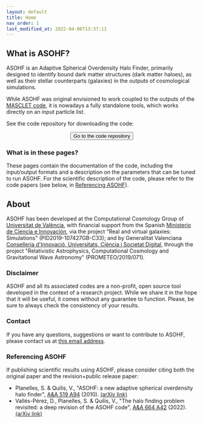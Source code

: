 ```yaml
---
layout: default
title: Home
nav_order: 1
last_modified_at: 2022-04-06T13:37:11
---
```


## What is ASOHF?

ASOHF is an Adaptive Spherical Overdensity Halo Finder, primarily designed to identify bound dark matter structures (dark matter haloes), as well as their stellar counterparts (galaxies) in the outputs of cosmological simulations.

While ASOHF was original envisioned to work coupled to the outputs of the [MASCLET code](https://academic.oup.com/mnras/article/352/4/1426/1077772), it is nowadays a fully standalone tools, which works directly on an input particle list.

See the code repository for downloading the code:

<center><button type="button" name="button" class="btn" onclick="location.href='https://github.com/dvallesp/ASOHF';">Go to the code repository</button></center>

### What is in these pages?

These pages contain the documentation of the code, including the input/output formats and a description on the parameters that can be tuned to run ASOHF. For the scientific description of the code, please refer to the code papers (see below, in [Referencing ASOHF](#referencing-asohf)).

## About

ASOHF has been developed at the Computational Cosmology Group of [Universitat de València](https://www.uv.es), with financial support from the Spanish [Ministerio de Ciencia e Innovación](https://www.ciencia.gob.es/), via the project "Real and virtual galaxies: Simulations" (PID2019-107427GB-C33); and by Generalitat Valenciana [Conselleria d'Innovació, Universitats, Ciència i Societat Digital](https://innova.gva.es/es/web/ciencia), through the project "Relativistic Astrophysics, Computational Cosmology and Gravitational Wave Astronomy" (PROMETEO/2019/071).

### Disclaimer

ASOHF and all its associated codes are a non-profit, open source tool developed in the context of a research project. While we share it in the hope that it will be useful, it comes without any guarantee to function. Please, be sure to always check the consistency of your results.

### Contact

If you have any questions, suggestions or want to contribute to ASOHF, please contact us at [this email address](mailto:david.valles-perez@uv.es).

### Referencing ASOHF

If publishing scientific results using ASOHF, please consider citing both the original paper and the revision+public release paper:

- Planelles, S. & Quilis, V., "ASOHF: a new adaptive spherical overdensity halo finder", [A&A 519 A94](https://www.aanda.org/articles/aa/full_html/2010/11/aa14214-10/aa14214-10.html) (2010). [(arXiv link)](https://arxiv.org/abs/1006.3205)
- Vallés-Pérez, D., Planelles, S. & Quilis, V., "The halo finding problem revisited: a deep revision of the ASOHF code", [A&A 664 A42](https://doi.org/10.1051/0004-6361/202243712) (2022). [(arXiv link)](https://arxiv.org/abs/2205.02245)
